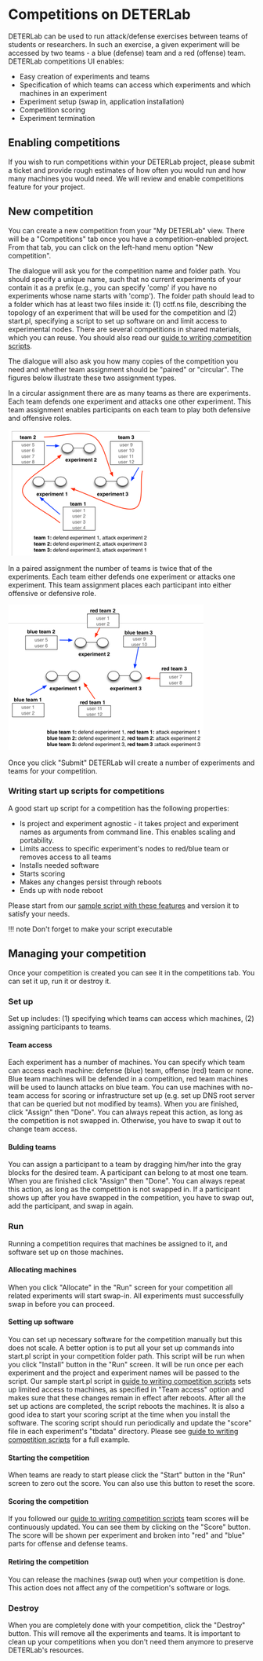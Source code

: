 Competitions on DETERLab
==============

DETERLab can be used to run attack/defense exercises between teams of students or researchers. In such an exercise, a given experiment will be accessed by two teams - a blue (defense) team and a red (offense) team. DETERLab competitions UI enables:

- Easy creation of experiments and teams
- Specification of which teams can access which experiments and which machines in an experiment
- Experiment setup (swap in, application installation)
- Competition scoring
- Experiment termination

## Enabling competitions


If you wish to run competitions within your DETERLab project, please submit a ticket and provide rough estimates of how often you would run and how many machines you would need. We will review and enable competitions feature for your project.

## New competition

You can create a new competition from your "My DETERLab" view. There will be a "Competitions" tab once you have a competition-enabled project. From that tab, you can click on the left-hand menu option "New competition".

The dialogue will ask you for the competition name and folder path. You should specify a unique name, such that no current experiments of your contain it as a prefix (e.g., you can specify 'comp' if you have no experiments whose name starts with 'comp'). The folder path should lead to a folder which has at least two files inside it: (1) cctf.ns file, describing the topology of an experiment that will be used for the competition and (2) start.pl, specifying a script to set up software on and limit access to experimental nodes. There are several competitions in shared materials, which you can reuse. You should also read our [guide to writing competition scripts](../competitions/comp-script-guide/).

The dialogue will also ask you how many copies of the competition you need and whether team assignment should be "paired" or "circular". The figures below illustrate these two assignment types.  

In a circular assignment there are as many teams as there are experiments. Each team defends one experiment and attacks one other experiment. This team assignment enables participants on each team to play both defensive and offensive roles.

![Circular Assigment](../img/circular.png "Circular team assignment")

In a paired assignment the number of teams is twice that of the experiments. Each team either defends one experiment or attacks one experiment. This team assignment places each participant into either offensive or defensive role. 

![Paired Assigment](../img/paired.png "Paired team assignment")	

Once you click "Submit" DETERLab will create a number of experiments and teams for your competition.

### <a name="writing"></a> Writing start up scripts for competitions

A good start up script for a competition has the following properties:
- Is project and experiment agnostic - it takes project and experiment names as arguments from command line. This enables scaling and portability.
- Limits access to specific experiment's nodes to red/blue team or removes access to all teams
- Installs needed software
- Starts scoring
- Makes any changes persist through reboots
- Ends up with node reboot

Please start from our [sample script with these features](start.pl) and version it to satisfy your needs.

!!! note
    Don't forget to make your script executable


## Managing your competition

Once your competition is created you can see it in the competitions tab. You can set it up, run it or destroy it. 

### Set up 

Set up includes: (1) specifying which teams can access which machines, (2) assigning participants to teams.

#### Team access

Each experiment has a number of machines. You can specify which team can access each machine: defense (blue) team, offense (red) team or none. Blue team machines will be defended in a competition, red team machines will be used to launch attacks on blue team. You can use machines with no-team access for scoring or infrastructure set up (e.g. set up DNS root server that can be queried but not modified by teams). When you are finished, click "Assign" then "Done". You can always repeat this action, as long as the competition is not swapped in. Otherwise, you have to swap it out to change team access.

#### Bulding teams

You can assign a participant to a team by dragging him/her into the gray blocks for the desired team. A participant can belong to at most one team. When you are finished click "Assign" then "Done". You can always repeat this action, as long as the competition is not swapped in. If a participant shows up after you have swapped in the competition, you have to swap out, add the participant, and swap in again.


### Run

Running a competition requires that machines be assigned to it, and software set up on those machines.

#### Allocating machines

When you click "Allocate" in the "Run" screen for your competition all related experiments will start swap-in. All experiments must successfully swap in before you can proceed.

#### Setting up software

You can set up necessary software for the competition manually but this does not scale. A better option is to put all your set up commands into start.pl script in your competition folder path. This script will be run when you click "Install" button in the "Run" screen. It will be run once per each experiment and the project and experiment names will be passed to the script. Our sample start.pl script in [guide to writing competition scripts](index.md#writing) sets up limited access to machines, as specified in "Team access" option and makes sure that these changes remain in effect after reboots. After all the set up actions are completed, the script reboots the machines. It is also a good idea to start your scoring script at the time when you install the software. The scoring script should run periodically and update the "score" file in each experiment's "tbdata" directory. Please see [guide to writing competition scripts](index.md#writing) for a full example. 

#### Starting the competition

When teams are ready to start please click the "Start" button in the "Run" screen to zero out the score. You can also use this button to reset the score.

#### Scoring the competition

If you followed our [guide to writing competition scripts](index.md#writing) team scores will be continuously updated. You can see them by clicking on the "Score" button. The score will be shown per experiment and broken into "red" and "blue" parts for offense and defense teams.

#### Retiring the competition 

You can release the machines (swap out) when your competition is done. This action does not affect any of the competition's software or logs.

### Destroy

When you are completely done with your competition, click the "Destroy" button. This will remove all the experiments and teams. It is important to clean up your competitions when you don't need them anymore to preserve DETERLab's resources.
